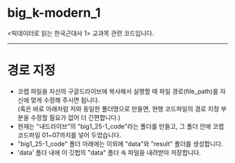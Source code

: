 # big_k-modern_1
<빅데이터로 읽는 한국근대사 1> 교과목 관련 코드입니다.

---

# 경로 지정
- 코랩 파일을 자신의 구글드라이브에 복사해서 실행할 때 파일 경로(file_path)를 자신에 맞게 수정해 주시면 됩니다.  
  (혹은 바로 아래처럼 저와 동일한 폴더명으로 만들면, 현행 코드파일의 경로 지정 부분을 수정할 필요가 없어 더 간편합니다.)
- 현재는 "내드라이브"의 "big1_25-1_code"라는 폴더를 만들고, 그 폴더 안에 코랩 코드파일 01~07까지를 넣어 두었습니다.
- "big1_25-1_code" 폴더 아래에는 이외에 "data"와 "result" 폴더를 생성합니다.
- 'data' 폴더 내에 이 깃헙의 "data" 폴더 속 파일을 내려받아 저장합니다.
